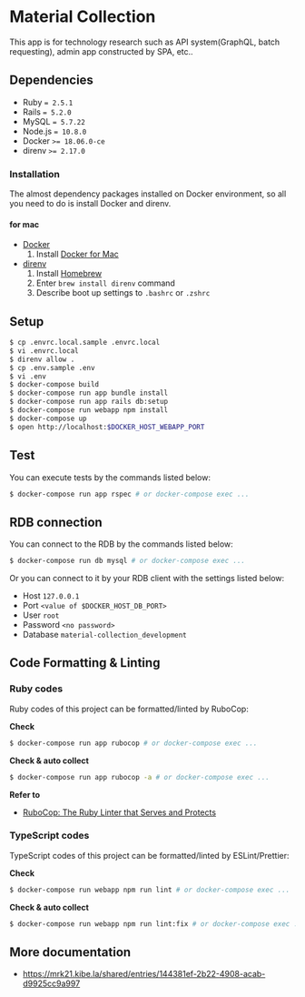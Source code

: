 # Material Collection

This app is for technology research such as API system(GraphQL, batch requesting), admin app constructed by SPA, etc..

## Dependencies

- Ruby `= 2.5.1`
- Rails `= 5.2.0`
- MySQL `= 5.7.22`
- Node.js `= 10.8.0`
- Docker `>= 18.06.0-ce`
- direnv `>= 2.17.0`

### Installation

The almost dependency packages installed on Docker environment, so all you need to do is install Docker and direnv.

#### for mac

- [Docker](https://www.docker.com/)
  1. Install [Docker for Mac](https://www.docker.com/products/docker-desktop)
- [direnv](https://github.com/direnv/direnv)
  1. Install [Homebrew](https://brew.sh/index_ja)
  2. Enter `brew install direnv` command
  3. Describe boot up settings to `.bashrc` or `.zshrc`

## Setup

```bash
$ cp .envrc.local.sample .envrc.local
$ vi .envrc.local
$ direnv allow .
$ cp .env.sample .env
$ vi .env
$ docker-compose build
$ docker-compose run app bundle install
$ docker-compose run app rails db:setup
$ docker-compose run webapp npm install
$ docker-compose up
$ open http://localhost:$DOCKER_HOST_WEBAPP_PORT
```

## Test

You can execute tests by the commands listed below:

```bash
$ docker-compose run app rspec # or docker-compose exec ...
```

## RDB connection

You can connect to the RDB by the commands listed below:

```bash
$ docker-compose run db mysql # or docker-compose exec ...
```

Or you can connect to it by your RDB client with the settings listed below:

- Host `127.0.0.1`
- Port `<value of $DOCKER_HOST_DB_PORT>`
- User `root`
- Password `<no password>`
- Database `material-collection_development`

## Code Formatting & Linting

### Ruby codes

Ruby codes of this project can be formatted/linted by RuboCop:

**Check**

```bash
$ docker-compose run app rubocop # or docker-compose exec ...
```

**Check & auto collect**

```bash
$ docker-compose run app rubocop -a # or docker-compose exec ...
```

**Refer to**

- [RuboCop: The Ruby Linter that Serves and Protects](https://rubocop.readthedocs.io/en/latest/)

### TypeScript codes

TypeScript codes of this project can be formatted/linted by ESLint/Prettier:

**Check**

```bash
$ docker-compose run webapp npm run lint # or docker-compose exec ...
```

**Check & auto collect**

```bash
$ docker-compose run webapp npm run lint:fix # or docker-compose exec ...
```

## More documentation

- https://mrk21.kibe.la/shared/entries/144381ef-2b22-4908-acab-d9925cc9a997